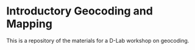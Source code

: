 # Introductory Geocoding and Mapping

This is a repository of the materials for a D-Lab workshop on geocoding.
